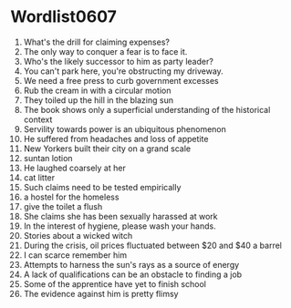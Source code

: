 # Wordlist0607
1. What's the drill for claiming expenses?
2. The only way to conquer a fear is to face it.
3. Who's the likely successor to him as party leader?
4. You can't park here, you're obstructing my driveway.
5. We need a free press to curb government excesses
6. Rub the cream in with a circular motion
7. They toiled up the hill in the blazing sun
8. The book shows only a superficial understanding of the historical context
9. Servility towards power is an ubiquitous phenomenon
10. He suffered from headaches and loss of appetite
11. New Yorkers built their city on a grand scale
12. suntan lotion
13. He laughed coarsely at her
14. cat litter
15. Such claims need to be tested empirically
16. a hostel for the homeless
17. give the toilet a flush
18. She claims she has been sexually harassed at work
19. In the interest of hygiene, please wash your hands.
20. Stories about a wicked witch
21. During the crisis, oil prices fluctuated between $20 and $40 a barrel
22. I can scarce remember him
23. Attempts to harness the sun's rays as a source of energy
24. A lack of qualifications can be an obstacle to finding a job
25. Some of the apprentice have yet to finish school
26. The evidence against him is pretty flimsy
